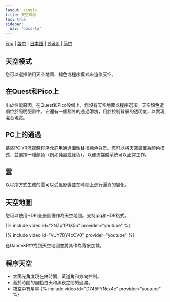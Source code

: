 ```yaml
---
layout: single
title: 天空與雲
toc: true
sidebar:
  nav: "docs-tw"
---
```

[Eng](/tw/dancexr/features/skymap) | [繁中](/tw/tw/dancexr/features/skymap) | [日本語](/jp/tw/dancexr/features/skymap) | [한국어](/kr/tw/dancexr/features/skymap) | [简中](/zh/tw/dancexr/features/skymap)


## 天空模式
您可以選擇使用天空地圖、純色或程序模式來渲染天空。

## 在Quest和Pico上
出於性能原因，在Quest和Pico設備上，您沒有天空地圖或程序選項。天空顏色選項位於照明配置中。它還有一個額外的通過滑塊，用於控制背景的透明度，以實現混合現實。

## PC上的通過
某些PC VR流媒體程序允許用通過圖像替換純色背景。您可以將天空設置為顏色模式，並選擇一種顏色（例如純黑或綠色），以便流媒體系統可以正常工作。

## 雲
以程序方式生成的雲可以受風影響並在時間上進行逼真的變化。

## 天空地圖
您可以使用HDRI全景圖像作為天空地圖。支持jpg和HDR格式。

{% include video id="2NZpffP1X5o" provider="youtube" %}

{% include video id="vUY7DY4cCV0" provider="youtube" %}

在DanceXR中找到天空地圖並將其作為背景加載。

## 程序天空
* 太陽光角度現在由時間、黃道角和方向控制。
* 基於時間的自動白天和黑夜之間的過渡。
* 夜空中有星星
{% include video id="D745FYNcx4c" provider="youtube" %}